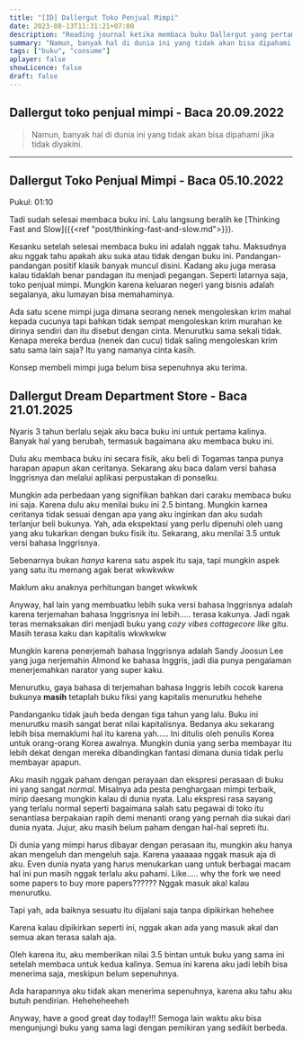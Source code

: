 ```yaml
---
title: "[ID] Dallergut Toko Penjual Mimpi"
date: 2023-08-13T11:31:21+07:00
description: "Reading journal ketika membaca buku Dallergut yang pertama." 
summary: "Namun, banyak hal di dunia ini yang tidak akan bisa dipahami jika tidak diyakini."
tags: ["buku", "consume"]
aplayer: false
showLicence: false
draft: false
---
```


## Dallergut toko penjual mimpi - Baca 20.09.2022

> Namun, banyak hal di dunia ini yang tidak akan bisa dipahami jika tidak diyakini.

---

## Dallergut Toko Penjual Mimpi - Baca 05.10.2022

Pukul: 01:10

Tadi sudah selesai membaca buku ini. Lalu langsung beralih ke [Thinking Fast and Slow]({{<ref "post/thinking-fast-and-slow.md">}}).

Kesanku setelah selesai membaca buku ini adalah nggak tahu. Maksudnya aku nggak tahu apakah aku suka atau tidak dengan buku ini. Pandangan-pandangan positif klasik banyak muncul disini. Kadang aku juga merasa kalau tidaklah benar pandagan itu menjadi pegangan. Seperti latarnya saja, toko penjual mimpi. Mungkin karena keluaran negeri yang bisnis adalah segalanya, aku lumayan bisa memahaminya.

Ada satu scene mimpi juga dimana seorang nenek mengoleskan krim mahal kepada cucunya tapi bahkan tidak sempat mengoleskan krim murahan ke dirinya sendiri dan itu disebut dengan cinta. Menurutku sama sekali tidak. Kenapa mereka berdua (nenek dan cucu) tidak saling mengoleskan krim satu sama lain saja? Itu yang namanya cinta kasih. 

Konsep membeli mimpi juga belum bisa sepenuhnya aku terima.

## Dallergut Dream Department Store - Baca 21.01.2025

Nyaris 3 tahun berlalu sejak aku baca buku ini untuk pertama kalinya. Banyak hal yang berubah, termasuk bagaimana aku membaca buku ini. 

Dulu aku membaca buku ini secara fisik, aku beli di Togamas tanpa punya harapan apapun akan ceritanya. Sekarang aku baca dalam versi bahasa Inggrisnya dan melalui aplikasi perpustakan di ponselku. 

Mungkin ada perbedaan yang signifikan bahkan dari caraku membaca buku ini saja. Karena dulu aku menilai buku ini 2.5 bintang. Mungkin karnea ceritanya tidak sesuai dengan apa yang aku inginkan dan aku sudah terlanjur beli bukunya. Yah, ada ekspektasi yang perlu dipenuhi oleh uang yang aku tukarkan dengan buku fisik itu. Sekarang, aku menilai 3.5 untuk versi bahasa Inggrisnya.

Sebenarnya bukan *hanya* karena satu aspek itu saja, tapi mungkin aspek yang satu itu memang agak berat wkwkwkw

Maklum aku anaknya perhitungan banget wkwkwk

Anyway, hal lain yang membuatku lebih suka versi bahasa Inggrisnya adalah karena terjemahan bahasa Inggrisnya ini lebih..... terasa kakunya. Jadi ngak teras memaksakan diri menjadi buku yang *cozy vibes cottagecore like* gitu. Masih terasa kaku dan kapitalis wkwkwkw

Mungkin karena penerjemah bahasa Inggrisnya adalah Sandy Joosun Lee yang juga nerjemahin Almond ke bahasa Inggris, jadi dia punya pengalaman menerjemahkan narator yang super kaku. 

Menurutku, gaya bahasa di terjemahan bahasa Inggris lebih cocok karena bukunya **masih** tetaplah buku fiksi yang kapitalis menurutku hehehe

Pandanganku tidak jauh beda dengan tiga tahun yang lalu. Buku ini menurutku masih sangat berat nilai kapitalisnya. Bedanya aku sekarang lebih bisa memaklumi hal itu karena yah..... Ini ditulis oleh penulis Korea untuk orang-orang Korea awalnya. Mungkin dunia yang serba membayar itu lebih dekat dengan mereka dibandingkan fantasi dimana dunia tidak perlu membayar apapun. 

Aku masih nggak paham dengan perayaan dan ekspresi perasaan di buku ini yang sangat *normal*. Misalnya ada pesta penghargaan mimpi terbaik, mirip daesang mungkin kalau di dunia nyata. Lalu ekspresi rasa sayang yang terlalu normal seperti bagaimana salah satu pegawai di toko itu senantiasa berpakaian rapih demi menanti orang yang pernah dia sukai dari dunia nyata. Jujur, aku masih belum paham dengan hal-hal sepreti itu.

Di dunia yang mimpi harus dibayar dengan perasaan itu, mungkin aku hanya akan mengeluh dan mengeluh saja. Karena yaaaaaa nggak masuk aja di aku. Even dunia nyata yang harus menukarkan uang untuk berbagai macam hal ini pun masih nggak terlalu aku pahami. Like..... why the fork we need some papers to buy more papers?????? Nggak masuk akal kalau menurutku.

Tapi yah, ada baiknya sesuatu itu dijalani saja tanpa dipikirkan hehehee

Karena kalau dipikirkan seperti ini, nggak akan ada yang masuk akal dan semua akan terasa salah aja. 

Oleh karena itu, aku memberikan nilai 3.5 bintan untuk buku yang sama ini setelah membaca untuk kedua kalinya. Semua ini karena aku jadi lebih bisa menerima saja, meskipun belum sepenuhnya. 

Ada harapannya aku tidak akan menerima sepenuhnya, karena aku tahu aku butuh pendirian. Heheheheeheh

Anyway, have a good great day today!!! Semoga lain waktu aku bisa mengunjungi buku yang sama lagi dengan pemikiran yang sedikit berbeda.